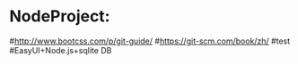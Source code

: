 # NodeProject:
#http://www.bootcss.com/p/git-guide/
#https://git-scm.com/book/zh/
#test
#EasyUI+Node.js+sqlite DB